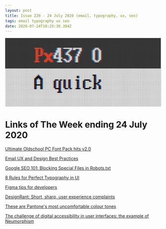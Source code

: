```yaml
---
layout: post
title: Issue 220 - 24 July 2020 (email, typography, ux, seo)
tags: email typography ux seo
date: 2020-07-24T18:25:30.304Z
---
```

![Ultimate Oldschool PC Font Pack hits v2.0](/assets/uploads/issue-220.png "Ultimate Oldschool PC Font Pack hits v2.0")

# Links of The Week ending 24 July 2020

<a href="https://boingboing.net/2020/07/17/ultimate-oldschool-pc-font-pac.html" title="Ultimate Oldschool PC Font Pack hits v2.0" alt="Ultimate Oldschool PC Font Pack hits v2.0" target="_blank">Ultimate Oldschool PC Font Pack hits v2.0</a>

<a href="https://uxplanet.org/email-ux-and-design-best-practices-887094a951a1" title="Email UX and Design Best Practices" alt="Email UX and Design Best Practices" target="_blank">Email UX and Design Best Practices</a>

<a href="https://www.searchenginejournal.com/blocking-special-files-in-robots-txt/374971/" title="Google SEO 101: Blocking Special Files in Robots.txt" alt="Google SEO 101: Blocking Special Files in Robots.txt" target="_blank">Google SEO 101: Blocking Special Files in Robots.txt</a>

<a href="https://blog.prototypr.io/8-rules-for-perfect-typography-in-ui-21b37f6f23ce" title="8 Rules for Perfect Typography in UI" alt="8 Rules for Perfect Typography in UI" target="_blank">8 Rules for Perfect Typography in UI</a>

<a href="https://uxdesign.cc/figma-tips-for-developers-e2f7af9eaa62" title="Figma tips for developers" alt="Figma tips for developers" target="_blank">Figma tips for developers</a>

<a href="https://designrant.app/" title="DesignRant: Short, sharp, user experience complaints" alt="DesignRant: Short, sharp, user experience complaints" target="_blank">DesignRant: Short, sharp, user experience complaints</a>

<a href="https://www.creativebloq.com/news/pantone-pain-tone" title="These are Pantone's most uncomfortable colour tones" alt="These are Pantone's most uncomfortable colour tones" target="_blank">These are Pantone's most uncomfortable colour tones</a>

<a href="https://uxdesign.cc/the-challenge-of-digital-accessibility-in-user-interfaces-the-example-of-neumorphism-ac9815ae3b86" title="The challenge of digital accessibility in user interfaces: the example of Neumorphism" alt="The challenge of digital accessibility in user interfaces: the example of Neumorphism" target="_blank">The challenge of digital accessibility in user interfaces: the example of Neumorphism</a>